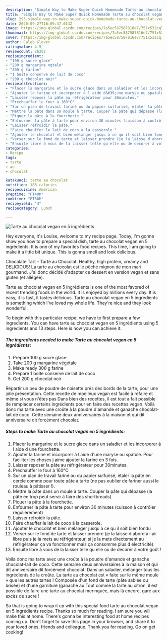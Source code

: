 ```yaml
---
description: "Simple Way to Make Super Quick Homemade Tarte au chocolat vegan en 5 ingrédients"
title: "Simple Way to Make Super Quick Homemade Tarte au chocolat vegan en 5 ingrédients"
slug: 293-simple-way-to-make-super-quick-homemade-tarte-au-chocolat-vegan-en-5-ingredients
date: 2020-09-27T16:09:37.013Z
image: https://img-global.cpcdn.com/recipes/7a5ec587587816e7/751x532cq70/tarte-au-chocolat-vegan-en-5-ingredients-photo-principale-de-la-recette.jpg
thumbnail: https://img-global.cpcdn.com/recipes/7a5ec587587816e7/751x532cq70/tarte-au-chocolat-vegan-en-5-ingredients-photo-principale-de-la-recette.jpg
cover: https://img-global.cpcdn.com/recipes/7a5ec587587816e7/751x532cq70/tarte-au-chocolat-vegan-en-5-ingredients-photo-principale-de-la-recette.jpg
author: Caleb Glover
ratingvalue: 4.5
reviewcount: 26302
recipeingredient:
- "100 g sucre glace"
- "200 g margarine vgtale"
- "300 g farine"
- "1 boîte conserve de lait de coco"
- "200 g chocolat noir"
recipeinstructions:
- "Placer la margarine et le sucre glace dans un saladier et les incorporer à l aide d une fourchette."
- "Ajouter la farine et incorporer à l aide d&#39;une maryse ou spatule. Pour faciliter les choses j aime ajouter la farine en 3 fois."
- "Laisser reposer la pâte au réfrigérateur pour 30minutes."
- "Préchauffer le four à 160°C"
- "Sur un plan de travail fariné ou du papier sulfurisé, etaler la pâte en cercle comme pour toute pâte à tarte (ne pas oublier de fariner aussi le rouleau à pâtisser !)."
- "Mettre la pâte dans un moule à tarte. Couper la pâte qui dépasse (la pâte en trop peut servir à faire des shortbreads)"
- "Piquer la pâte à la fourchette."
- "Enfourner la pâte à tarte pour environ 30 minutes (cuisson à contrôler régulièrement)"
- "Laisser refroidir la pâte."
- "Faire chauffer le lait de coco à la casserole."
- "Ajouter le chocolat et bien mélanger jusqu à ce qu il soit bien fondu"
- "Verser sur le fond de tarte et laisser prendre (je la laisse d abord à l air libre puis je la mets au réfrigérateur, si je la mets directement au réfrigérateur ça va fonctionner mais ça consomme plus d électricité)."
- "Ensuite libre à vous de la laisser telle qu elle ou de decorer à votre goût !"
categories:
- Recipe
tags:
- tarte
- au
- chocolat

katakunci: tarte au chocolat 
nutrition: 188 calories
recipecuisine: American
preptime: "PT40M"
cooktime: "PT30M"
recipeyield: "4"
recipecategory: Lunch

---
```



![Tarte au chocolat vegan en 5 ingrédients](https://img-global.cpcdn.com/recipes/7a5ec587587816e7/751x532cq70/tarte-au-chocolat-vegan-en-5-ingredients-photo-principale-de-la-recette.jpg)

Hey everyone, it's Louise, welcome to my recipe page. Today, I'm gonna show you how to prepare a special dish, tarte au chocolat vegan en 5 ingrédients. It is one of my favorites food recipes. This time, I am going to make it a little bit unique. This is gonna smell and look delicious.

Chocolate Tart - Tarte au Chocolat. Healthy, high protein, creamy and DELICIOUS! La tarte au chocolat est le pêché mignon de mon mari gourmand. J&#39;ai donc décidé d&#39;adapter ce dessert en version vegan et sans gluten (et allégée).

Tarte au chocolat vegan en 5 ingrédients is one of the most favored of recent trending foods in the world. It is enjoyed by millions every day. It is easy, it is fast, it tastes delicious. Tarte au chocolat vegan en 5 ingrédients is something which I've loved my whole life. They're nice and they look wonderful.


To begin with this particular recipe, we have to first prepare a few ingredients. You can have tarte au chocolat vegan en 5 ingrédients using 5 ingredients and 13 steps. Here is how you can achieve it.

<!--inarticleads1-->

##### The ingredients needed to make Tarte au chocolat vegan en 5 ingrédients:

1. Prepare 100 g sucre glace
1. Take 200 g margarine végétale
1. Make ready 300 g farine
1. Prepare 1 boîte conserve de lait de coco
1. Get 200 g chocolat noir


Répartir un peu de poudre de noisette prés des bords de la tarte, pour une jolie présentation. Cette recette de moelleux vegan est facile à refaire et même si vous n&#39;êtes pas Dans bien des recettes, il est tout a fait possible de remplacer certains ingrédients pour en faire des recettes vegan. Voilà donc ma tarte avec une croûte à la poudre d&#39;amande et ganache chocolat-lait de coco. Cette semaine deux anniversaires à la maison et qui dit anniversaire dit forcément chocolat. 

<!--inarticleads2-->

##### Steps to make Tarte au chocolat vegan en 5 ingrédients:

1. Placer la margarine et le sucre glace dans un saladier et les incorporer à l aide d une fourchette.
1. Ajouter la farine et incorporer à l aide d&#39;une maryse ou spatule. Pour faciliter les choses j aime ajouter la farine en 3 fois.
1. Laisser reposer la pâte au réfrigérateur pour 30minutes.
1. Préchauffer le four à 160°C
1. Sur un plan de travail fariné ou du papier sulfurisé, etaler la pâte en cercle comme pour toute pâte à tarte (ne pas oublier de fariner aussi le rouleau à pâtisser !).
1. Mettre la pâte dans un moule à tarte. Couper la pâte qui dépasse (la pâte en trop peut servir à faire des shortbreads)
1. Piquer la pâte à la fourchette.
1. Enfourner la pâte à tarte pour environ 30 minutes (cuisson à contrôler régulièrement)
1. Laisser refroidir la pâte.
1. Faire chauffer le lait de coco à la casserole.
1. Ajouter le chocolat et bien mélanger jusqu à ce qu il soit bien fondu
1. Verser sur le fond de tarte et laisser prendre (je la laisse d abord à l air libre puis je la mets au réfrigérateur, si je la mets directement au réfrigérateur ça va fonctionner mais ça consomme plus d électricité).
1. Ensuite libre à vous de la laisser telle qu elle ou de decorer à votre goût !


Voilà donc ma tarte avec une croûte à la poudre d&#39;amande et ganache chocolat-lait de coco. Cette semaine deux anniversaires à la maison et qui dit anniversaire dit forcément chocolat. Dans un saladier, mélanger tous les ingrédients de la croûte. La tarte au chocolat est « faite sur le même moule » que les autres tartes ! Composée d&#39;un fond de tarte (pâte sablée ou brisée) et d&#39;une garniture (ganache au Tout comme la tarte au citron, il est possible de faire une tarte au chocolat meringuée, mais là encore, gare aux excès de sucre ! 

So that is going to wrap it up with this special food tarte au chocolat vegan en 5 ingrédients recipe. Thanks so much for reading. I am sure you will make this at home. There's gonna be interesting food at home recipes coming up. Don't forget to save this page in your browser, and share it to your loved ones, friends and colleague. Thank you for reading. Go on get cooking!
